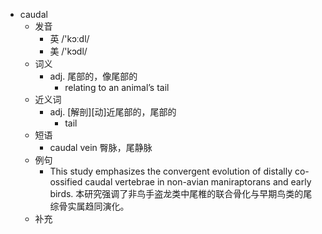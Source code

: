 - caudal
  - 发音
    - 英 /'kɔːdl/
    - 美 /'kɔdl/
  - 词义
    - adj. 尾部的，像尾部的
      - relating to an animal’s tail
  - 近义词
    - adj. [解剖][动]近尾部的，尾部的
      - tail
  - 短语
    - caudal vein 臀脉，尾静脉
  - 例句
    - This study emphasizes the convergent evolution of distally co-ossified caudal vertebrae in non-avian maniraptorans and early birds. 本研究强调了非鸟手盗龙类中尾椎的联合骨化与早期鸟类的尾综骨实属趋同演化。
  - 补充